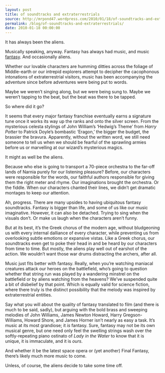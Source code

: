 ```yaml
---
layout: post
title: of soundtracks and extraterrestrials
source: http://mrpond47.wordpress.com/2010/01/18/of-soundtracks-and-extraterrestrials/
permalink: /blog/of-soundtracks-and-extraterrestrials/
date: 2010-01-18 00:00:00
---
```


It has always been the aliens.

Musically speaking, anyway. Fantasy has always had music, and music
[fantasy][1]. And occasionally aliens.

Whether our lovable characters are humming ditties across the foliage
of Middle-earth or our intrepid explorers attempt to decipher the
cacophonous intonations of extraterrestrial visitors, music has been
accompanying the adventure since before adventures were being put to
words.

Maybe we weren’t singing along, but we were being sung to. Maybe we
weren’t tapping to the beat, but the beat was there to be tapped.

So where did it go?

It seems that every major fantasy franchise eventually earns a
signature tune once it works its way up the ranks and onto the silver
screen. From the mysterious celesta stylings of John William’s
‘Hedwig’s Theme’ from *Harry Potter* to Patrick Doyle’s bombastic
‘Eragon,’ the bigger the budget, the brassier the bravura. Apparently,
without the written word, we still need someone to tell us when we
should be fearful of the sprawling armies before us or marvelling at
our wizard’s mysterious magics.

It might as well be the aliens.

Because who else is going to transport a 70-piece orchestra to the
far-off lands of Narnia purely for our listening pleasure? Before, our
characters were responsible for the words, our faithful authors
responsible for giving them the right meter and rhyme. Our
imaginations brought the orchestra. Or the fiddle. When our characters
chanted their lines, we didn’t get dramatic montages to keep our
attention.

Ah, progress. There are many upsides to having ubiquitous fantasy
soundtracks. Fantasy is bigger than life, and some of us like our
music imaginative. However, it can also be detached. Trying to sing
when the visuals don’t. Or make us laugh when the characters aren’t
funny.

But at its best, it’s the Greek chorus of the modern age, without
bludgeoning us with every internal dalliance of every character, while
preventing us from overlooking subtle emotions or expansive
vistas. Like a Greek chorus, our soundtracks even get to poke their
head in and be heard by our characters from time to time. But mostly,
the aliens play well out of earshot of the action. We wouldn’t want
those war drums distracting the archers, after all.

Music just fits better with fantasy. Really, when you’re watching
maniacal creatures attack our heroes on the battlefield, who’s going
to question whether that string run was played by a wandering minstrel
on the battlefield or by aliens watching from the heavens? We’ve
suspended quite a bit of disbelief by that point. Which is equally
valid for science fiction, where there truly is the distinct
possibility that the melody was inspired by extraterrestrial entities.

Say what you will about the quality of fantasy translated to film (and
there is much to be said, sadly), but arguing with the bold brass and
sweeping melodies of John Williams, James Newton Howard, Harry
Gregson-Williams, Howard Shore, and James Horner isn’t nearly as easy
a task. It’s music at its most grandiose; it *is* fantasy.  Sure,
fantasy may not be its own musical genre, but one need only feel the
swelling strings wash over the softly-repeating piano ostinato of
*Lady in the Water* to know that it is unique, it is immaculate, and
it is *ours*.

And whether it be the latest space opera or (yet another) Final
Fantasy, there’s likely much more music to come.

Unless, of course, the aliens decide to take some time off.

[1]: http://en.wikipedia.org/wiki/Fantasia_on_a_Theme_of_Thomas_Tallis "You guessed it: Thomas Tallis"
